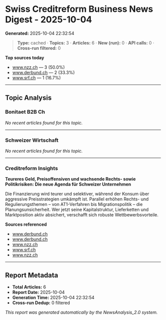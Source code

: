 # Swiss Creditreform Business News Digest - 2025-10-04

**Generated:** 2025-10-04 22:32:54

> **Type:** cached ·
> **Topics:** 3 ·
> **Articles:** 6 ·
> **New (run):** 0 ·
> **API calls:** 0 ·
> **Cross-run filtered:** 0


**Top sources today**
- www.nzz.ch — 3 (50.0%)
- www.derbund.ch — 2 (33.3%)
- www.srf.ch — 1 (16.7%)



---

## Topic Analysis


### Bonitaet B2B Ch

*No recent articles found for this topic.*


---


### Schweizer Wirtschaft

*No recent articles found for this topic.*


---


### Creditreform Insights

**Teureres Geld, Preisoffensiven und wachsende Rechts- sowie Politikrisiken: Die neue Agenda für Schweizer Unternehmen**

Die Finanzierung wird teurer und selektiver, während der Konsum über aggressive Preisstrategien umkämpft ist. Parallel erhöhen Rechts- und Regulierungsthemen – von AT1-Verfahren bis Migrationspolitik – die Planungsunsicherheit. Wer jetzt seine Kapitalstruktur, Lieferketten und Marktposition aktiv absichert, verschafft sich robuste Wettbewerbsvorteile.




**Sources referenced**
- www.derbund.ch
- www.derbund.ch
- www.nzz.ch
- www.srf.ch
- www.nzz.ch





---



## Report Metadata

- **Total Articles:** 6
- **Report Date:** 2025-10-04
- **Generation Time:** 2025-10-04 22:32:54
- **Cross-run Dedup:** 0 filtered


*This report was generated automatically by the NewsAnalysis_2.0 system.*